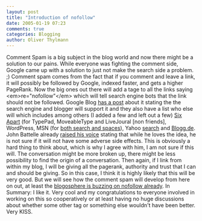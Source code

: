```yaml
---
layout: post
title: "Introduction of nofollow"
date: 2005-01-19 07:23
comments: true
categories: Blogging
author: Oliver Thylmann
---
```







Comment Spam is a big subject in the blog world and now there might be a solution to our pains. While everyone was fighting the comment side, Google came up with a solution to just not make the search side a problem. ;) Comment spam comes from the fact that if you comment and leave a link, it will possibly be followed by Google, indexed faster, and gets a higher PageRank. Now the big ones out there will add a tage to all the links saying &lt;em&gt;re=&quot;nofollow&quot;&lt;/em&gt; which will tell search engine bots that the link should not be followed. Google Blog [has a post](http://www.google.com/googleblog/2005/01/preventing-comment-spam.html) about it stating the the search engine and blogger will support it and they also have a list who else will which includes among others (I added a few and left out a few) [Six Apart](http://www.sixapart.com/log/2005/01/support_for_nof.shtml) (for TypePad, MoveableType and LiveJoural [non friends], WordPress, MSN (for [both search and spaces](http://blogs.msdn.com/msnsearch/archive/2005/01/18/nofollow_tags.aspx)), Yahoo [search](http://www.ysearchblog.com/archives/000069.html) and [Blogg.de](http://lumma.de/eintrag.php?id=1157). John Battelle already [raised his voice](http://battellemedia.com/archives/001197.php) stating that while he loves the idea, he is not sure if it will not have some adverse side effects. This is obviously a hard thing to think about, which is why I agree with him, I am not sure if this will. The conversation might be more broken up, there might be less possibility to find the origin of a conversation. Then again, if I link from within my blog, I will be giving all the pagerank, authority and trust that I can and should be giving. So in this case, I think it is highly likely that this will be very good. But we will see how the comment spam will develop from here on out, at least the [blogosphere is buzzing on nofollow already](http://www.technorati.com/cosmos/search.html?rank=&amp;url=nofollow). In Summary: I like it. Very cool and my congratulations to everyone involved in working on this so cooperatively or at least having no huge discussions about whether some other tag or something else wouldn't have been better. Very KISS.


